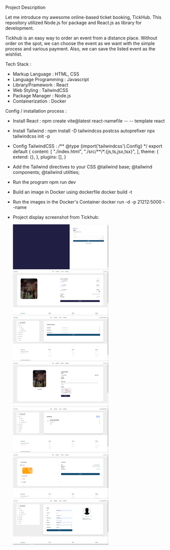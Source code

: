 Project Description

Let me introduce my awesome online-based ticket booking, TickHub. This repository utilized Node.js for package and React.js as library for development.

Tickhub is an easy way to order an event from a distance place. Without order on the spot, we can choose the event as we want with the simple process and various payment. Also, we can save the listed event as the wishlist.

Tech Stack :

- Markup Language : HTML, CSS
- Language Programming : Javascript
- Library/Framework : React
- Web Styling : TailwindCSS
- Package Manager : Node.js
- Containerization : Docker

Config / installation process :

- Install React :
  npm create vite@latest react-namefile -- -- template react

- Install Tailwind :
  npm install -D tailwindcss postcss autoprefixer
  npx tailwindcss init -p

- Config TailwindCSS :
  /** @type {import('tailwindcss').Config} \*/
  export default {
  content: [
  "./index.html",
  "./src/**/\*.{js,ts,jsx,tsx}",
  ],
  theme: {
  extend: {},
  },
  plugins: [],
  }

- Add the Tailwind directives to your CSS
  @tailwind base;
  @tailwind components;
  @tailwind utilities;
- Run the program
  npm run dev

- Build an image in Docker using dockerfile
  docker build -t <images name> <dest>

- Run the images in the Docker's Container
  docker run -d -p 21212:5000 --name <name container> <images name>

- Project display screenshot from Tickhub:

  <img src="/src/assets/portfolio/Tickhub_AuthLogin.png" alt="login" width="300">
  <img src="/src/assets/portfolio/Tickhub_BookingPage.png" alt="Booking" width="300">
  <img src="/src/assets/portfolio/Tickhub_ChangePass.png" alt="Password" width="300">
  <img src="/src/assets/portfolio/Tickhub_DetailEvent.png" alt="Event" width="300">
  <img src="/src/assets/portfolio/Tickhub_MyBooking.png" alt="MyBooking" width="300">
  <img src="/src/assets/portfolio/Tickhub_Payment.png" alt="Payment" width="300">
  <img src="/src/assets/portfolio/Tickhub_Profile.png" alt="Profile" width="300">
